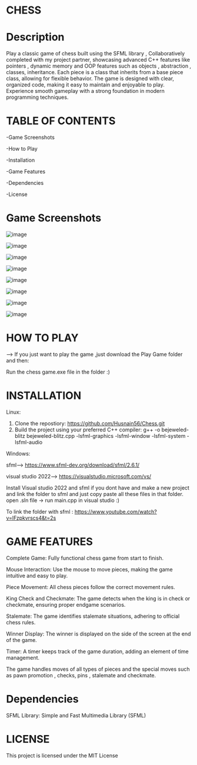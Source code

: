 # CHESS

# Description

Play a classic game of chess built using the SFML library , Collaboratively completed with my project partner, showcasing advanced C++ features like pointers , dynamic memory and OOP features such as objects , abstraction , classes, inheritance. Each piece is a class that inherits from a base piece class, allowing for flexible behavior. The game is designed with clear, organized code, making it easy to maintain and enjoyable to play. Experience smooth gameplay with a strong foundation in modern programming techniques.

# TABLE OF CONTENTS

-Game Screenshots

-How to Play

-Installation

-Game Features 

-Dependencies

-License

# Game Screenshots

![image](https://github.com/user-attachments/assets/8d9d68e2-55c5-4bf6-97de-23bdf96f2544)

![image](https://github.com/user-attachments/assets/8bb394f5-8cbf-48b5-ac46-50fe752dae5e)

![image](https://github.com/user-attachments/assets/1b8a0dcc-facf-4983-b0e0-5be17535401a)

![image](https://github.com/user-attachments/assets/082eedc4-a971-46f9-a5ad-71ae587b780b)

![image](https://github.com/user-attachments/assets/ada27047-80ac-4d55-92b1-dd3b5c31e817)

![image](https://github.com/user-attachments/assets/bae43ef5-59bc-4987-8db3-3e581d606bce)

![image](https://github.com/user-attachments/assets/e79f55a8-fabd-4869-a457-69a622201cc3)

![image](https://github.com/user-attachments/assets/9454aaa6-4735-4d97-9f3a-7004b102da3e)

# HOW TO PLAY

--> If you just want to play the game ,just download the Play Game folder and then: 

Run the chess game.exe file in the folder :)

# INSTALLATION

Linux: 

1. Clone the repostiory: https://github.com/Husnain56/Chess.git
2. Build the project using your preferred C++ compiler: g++ -o bejeweled-blitz bejeweled-blitz.cpp -lsfml-graphics -lsfml-window -lsfml-system -lsfml-audio

Windows:

sfml--> https://www.sfml-dev.org/download/sfml/2.6.1/

visual studio 2022--> https://visualstudio.microsoft.com/vs/

Install Visual studio 2022 and sfml if you dont have and make a new project and link the folder to sfml and just copy paste all these files in that folder.
open .sln file -> run main.cpp in visual studio :)

To link the folder with sfml :
https://www.youtube.com/watch?v=lFzpkvrscs4&t=2s

# GAME FEATURES

Complete Game: Fully functional chess game from start to finish.

Mouse Interaction: Use the mouse to move pieces, making the game intuitive and easy to play.

Piece Movement: All chess pieces follow the correct movement rules.

King Check and Checkmate: The game detects when the king is in check or checkmate, ensuring proper endgame scenarios.

Stalemate: The game identifies stalemate situations, adhering to official chess rules.

Winner Display: The winner is displayed on the side of the screen at the end of the game.

Timer: A timer keeps track of the game duration, adding an element of time management.

The game handles moves of all types of pieces and the special moves such as pawn promotion , checks, pins , stalemate and checkmate.

# Dependencies

SFML Library: Simple and Fast Multimedia Library (SFML)

# LICENSE

This project is licensed under the MIT License

